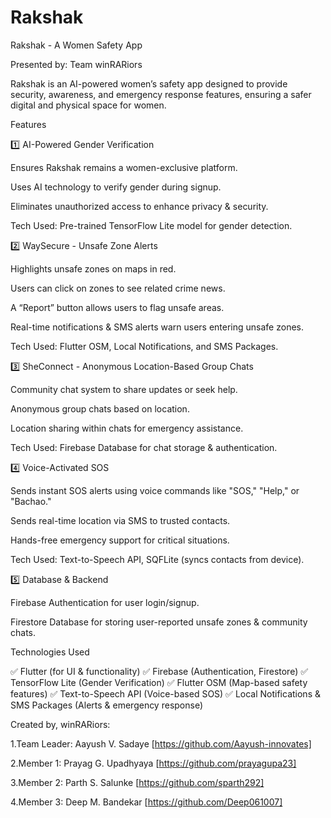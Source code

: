 # Rakshak
Rakshak - A Women Safety App

Presented by: Team winRARiors

Rakshak is an AI-powered women’s safety app designed to provide security, awareness, and emergency response features, ensuring a safer digital and physical space for women.

Features

1️⃣ AI-Powered Gender Verification

Ensures Rakshak remains a women-exclusive platform.

Uses AI technology to verify gender during signup.

Eliminates unauthorized access to enhance privacy & security.

Tech Used: Pre-trained TensorFlow Lite model for gender detection.


2️⃣ WaySecure - Unsafe Zone Alerts

Highlights unsafe zones on maps in red.

Users can click on zones to see related crime news.

A “Report” button allows users to flag unsafe areas.

Real-time notifications & SMS alerts warn users entering unsafe zones.

Tech Used: Flutter OSM, Local Notifications, and SMS Packages.


3️⃣ SheConnect - Anonymous Location-Based Group Chats

Community chat system to share updates or seek help.

Anonymous group chats based on location.

Location sharing within chats for emergency assistance.

Tech Used: Firebase Database for chat storage & authentication.


4️⃣ Voice-Activated SOS

Sends instant SOS alerts using voice commands like "SOS," "Help," or "Bachao."

Sends real-time location via SMS to trusted contacts.

Hands-free emergency support for critical situations.

Tech Used: Text-to-Speech API, SQFLite (syncs contacts from device).


5️⃣ Database & Backend

Firebase Authentication for user login/signup.

Firestore Database for storing user-reported unsafe zones & community chats.


Technologies Used

✅ Flutter (for UI & functionality)
✅ Firebase (Authentication, Firestore)
✅ TensorFlow Lite (Gender Verification)
✅ Flutter OSM (Map-based safety features)
✅ Text-to-Speech API (Voice-based SOS)
✅ Local Notifications & SMS Packages (Alerts & emergency response)

Created by, winRARiors:

1.Team Leader: Aayush V. Sadaye [https://github.com/Aayush-innovates]

2.Member 1: Prayag G. Upadhyaya [https://github.com/prayagupa23]

3.Member 2: Parth S. Salunke [https://github.com/sparth292]

4.Member 3: Deep M. Bandekar [https://github.com/Deep061007]

